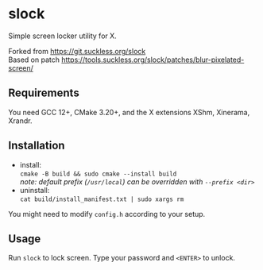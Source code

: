 # slock
Simple screen locker utility for X.

Forked from https://git.suckless.org/slock
<br>Based on patch https://tools.suckless.org/slock/patches/blur-pixelated-screen/

## Requirements

You need GCC 12+, CMake 3.20+, and the X extensions XShm, Xinerama, Xrandr.

## Installation

- install:<br>`cmake -B build && sudo cmake --install build`
<br>*note: default prefix (`/usr/local`) can be overridden with `--prefix <dir>`*
- uninstall:<br>`cat build/install_manifest.txt | sudo xargs rm`

You might need to modify `config.h` according to your setup.

## Usage

Run `slock` to lock screen. Type your password and `<ENTER>` to unlock.
